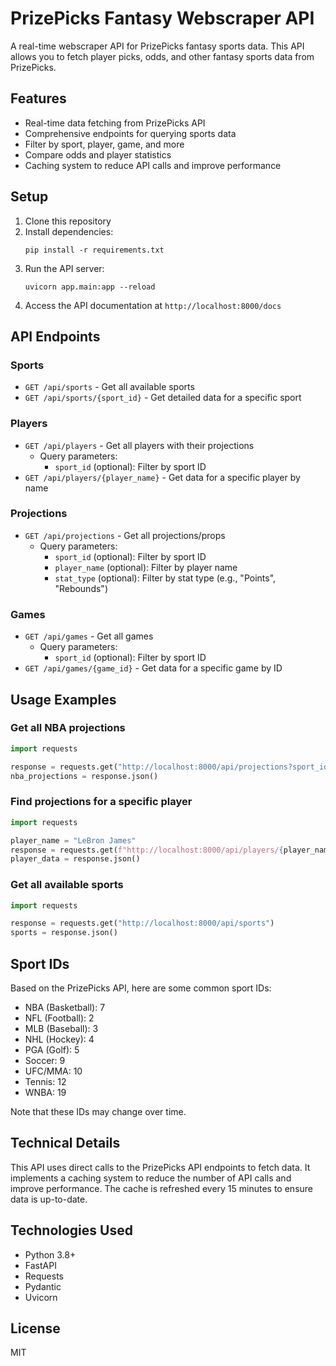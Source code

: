 # PrizePicks Fantasy Webscraper API

A real-time webscraper API for PrizePicks fantasy sports data. This API allows you to fetch player picks, odds, and other fantasy sports data from PrizePicks.

## Features

- Real-time data fetching from PrizePicks API
- Comprehensive endpoints for querying sports data
- Filter by sport, player, game, and more
- Compare odds and player statistics
- Caching system to reduce API calls and improve performance

## Setup

1. Clone this repository
2. Install dependencies:
   ```
   pip install -r requirements.txt
   ```
3. Run the API server:
   ```
   uvicorn app.main:app --reload
   ```
4. Access the API documentation at `http://localhost:8000/docs`

## API Endpoints

### Sports

- `GET /api/sports` - Get all available sports
- `GET /api/sports/{sport_id}` - Get detailed data for a specific sport

### Players

- `GET /api/players` - Get all players with their projections
  - Query parameters:
    - `sport_id` (optional): Filter by sport ID
- `GET /api/players/{player_name}` - Get data for a specific player by name

### Projections

- `GET /api/projections` - Get all projections/props
  - Query parameters:
    - `sport_id` (optional): Filter by sport ID
    - `player_name` (optional): Filter by player name
    - `stat_type` (optional): Filter by stat type (e.g., "Points", "Rebounds")

### Games

- `GET /api/games` - Get all games
  - Query parameters:
    - `sport_id` (optional): Filter by sport ID
- `GET /api/games/{game_id}` - Get data for a specific game by ID

## Usage Examples

### Get all NBA projections

```python
import requests

response = requests.get("http://localhost:8000/api/projections?sport_id=7")
nba_projections = response.json()
```

### Find projections for a specific player

```python
import requests

player_name = "LeBron James"
response = requests.get(f"http://localhost:8000/api/players/{player_name}")
player_data = response.json()
```

### Get all available sports

```python
import requests

response = requests.get("http://localhost:8000/api/sports")
sports = response.json()
```

## Sport IDs

Based on the PrizePicks API, here are some common sport IDs:

- NBA (Basketball): 7
- NFL (Football): 2
- MLB (Baseball): 3
- NHL (Hockey): 4
- PGA (Golf): 5
- Soccer: 9
- UFC/MMA: 10
- Tennis: 12
- WNBA: 19

Note that these IDs may change over time.

## Technical Details

This API uses direct calls to the PrizePicks API endpoints to fetch data. It implements a caching system to reduce the number of API calls and improve performance. The cache is refreshed every 15 minutes to ensure data is up-to-date.

## Technologies Used

- Python 3.8+
- FastAPI
- Requests
- Pydantic
- Uvicorn

## License

MIT